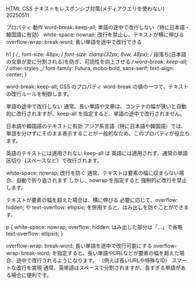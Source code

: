 HTML CSS テキストをレスポンシブ対策(メディアクエリを使わない)　 20250511

プロパティ	                         動作
word-break: keep-all;	        単語の途中で改行しない（特に日本語・韓国語に有効）
white-space: nowrap;	        改行を禁止し、テキストが横に伸びる
overflow-wrap: break-word;	    長い単語を途中で改行できる



h1 {
/_ font-size: 48px; _/
font-size: clamp(32px, 8vw, 48px);
/_ 段落ち(日本語の文章が変に分割される)を防ぎ、可読性を向上させる _/
word-break: keep-all;
/_ other-styles _/
font-family: Futura, mobo-bold, sans-serif;
text-align: center;
}

word-break: keep-all; 
CSS のプロパティ word-break の値の一つで、テキストの改行ルールを制御します。

単語の途中で改行しない 通常、長い単語や文章は、コンテナの幅が狭いと自動的に改行されますが、keep-all を指定すると、単語の途中で改行されません。

日本語や韓国語のテキストに有効 アジア系言語（特に日本語や韓国語）では、単語を分けずにそのまま表示することが一般的なため、このプロパティが役立ちます。

英語のテキストには適用されない keep-all は 英語には適用されず、通常の単語区切り（スペースなど）で改行されます。


white-space: nowrap;
改行を防ぐ 通常、テキストは要素の幅に収まらない場合、自動で折り返されます
しかし、nowrap を指定すると 強制的に改行を禁止 します。

テキストが要素の幅を超えた場合は、横に伸びる 必要に応じて、overflow: hidden; や text-overflow: ellipsis; を併用すると、はみ出しを防ぐことができます。

p {
    white-space: nowrap;
    overflow: hidden;
    はみ出した部分は「…」で省略
    text-overflow: ellipsis;
}

overflow-wrap: break-word;
長い単語を途中で改行可能にする overflow-wrap: break-word; を指定すると、長い単語やURLなどが要素の幅を超えた場合、途中で改行されるようになります。
（例えば長いURLや特殊なID）
スマートな改行を実現 通常、英単語はスペースで分割されますが、長すぎる単語がある場合に便利です。
